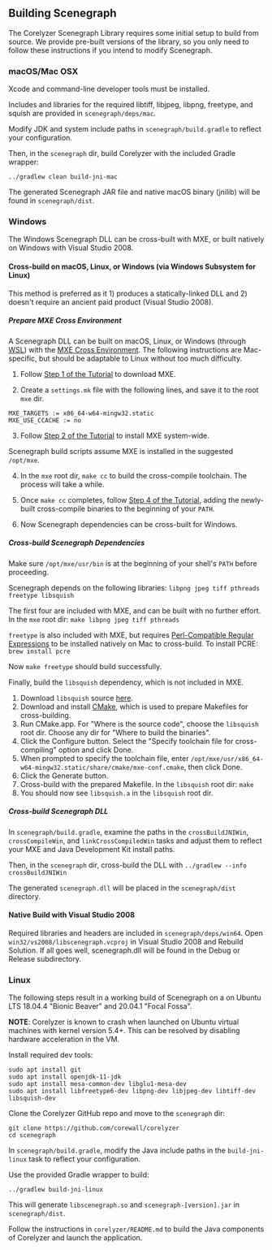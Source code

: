 ## Building Scenegraph

The Corelyzer Scenegraph Library requires some initial setup to build from source.  We provide pre-built versions of the library, so you only need to follow these instructions if you intend to modify Scenegraph.

### macOS/Mac OSX

Xcode and command-line developer tools must be installed.

Includes and libraries for the required libtiff, libjpeg, libpng, freetype, and squish are provided in `scenegraph/deps/mac`.

Modify JDK and system include paths in `scenegraph/build.gradle` to reflect your configuration.

Then, in the `scenegraph` dir, build Corelyzer with the included Gradle wrapper:

    ../gradlew clean build-jni-mac

The generated Scenegraph JAR file and native macOS binary (jnilib) will be found in `scenegraph/dist`.


### Windows

The Windows Scenegraph DLL can be cross-built with MXE, or built natively on Windows with Visual Studio 2008.

#### Cross-build on macOS, Linux, or Windows (via Windows Subsystem for Linux)

This method is preferred as it 1) produces a statically-linked DLL and 2) doesn't require an ancient paid product (Visual Studio 2008).

##### Prepare MXE Cross Environment

A Scenegraph DLL can be built on macOS, Linux, or Windows (through [WSL](https://learn.microsoft.com/en-us/windows/wsl/)) with the [MXE Cross Environment](https://mxe.cc). The following instructions are Mac-specific, but should be adaptable to Linux without too much difficulty.


1. Follow [Step 1 of the Tutorial](https://mxe.cc/#tutorial) to download MXE.

2. Create a `settings.mk` file with the following lines, and save it to the root `mxe` dir.

```
MXE_TARGETS := x86_64-w64-mingw32.static
MXE_USE_CCACHE := no
```

3. Follow [Step 2 of the Tutorial](https://mxe.cc/#tutorial) to install MXE system-wide.

Scenegraph build scripts assume MXE is installed in the suggested `/opt/mxe`.

4. In the `mxe` root dir, `make cc` to build the cross-compile toolchain. The process will take a while.

5. Once `make cc` completes, follow [Step 4 of the Tutorial](https://mxe.cc/#tutorial), adding the newly-built cross-compile binaries to the beginning of your `PATH`.

6. Now Scenegraph dependencies can be cross-built for Windows.

##### Cross-build Scenegraph Dependencies

Make sure `/opt/mxe/usr/bin` is at the beginning of your shell's `PATH` before proceeding.

Scenegraph depends on the following libraries: `libpng jpeg tiff pthreads freetype libsquish`

The first four are included with MXE, and can be built with no further effort. In the `mxe` root dir:
`make libpng jpeg tiff pthreads`

`freetype` is also included with MXE, but requires [Perl-Compatible Regular Expressions](https://www.pcre.org/) to be installed natively on Mac to cross-build. To install PCRE: `brew install pcre`

Now `make freetype` should build successfully.

Finally, build the `libsquish` dependency, which is not included in MXE.
1. Download `libsquish` source [here](https://sourceforge.net/projects/libsquish/files/).
2. Download and install [CMake](https://cmake.org/download/), which is used to prepare Makefiles for cross-building.
3. Run CMake.app. For "Where is the source code", choose the `libsquish` root dir. Choose any dir for "Where to build the binaries".
4. Click the Configure button. Select the "Specify toolchain file for cross-compiling" option and click Done.
5. When prompted to specify the toolchain file, enter `/opt/mxe/usr/x86_64-w64-mingw32.static/share/cmake/mxe-conf.cmake`, then click Done.
6. Click the Generate button.
7. Cross-build with the prepared Makefile. In the `libsquish` root dir: `make`
8. You should now see `libsquish.a` in the `libsquish` root dir.

##### Cross-build Scenegraph DLL

In `scenegraph/build.gradle`, examine the paths in the `crossBuildJNIWin`, `crossCompileWin`, and `linkCrossCompiledWin` tasks and adjust them to reflect your MXE and Java Development Kit install paths.

Then, in the `scenegraph` dir, cross-build the DLL with `../gradlew --info crossBuildJNIWin`

The generated `scenegraph.dll` will be placed in the `scenegraph/dist` directory.


#### Native Build with Visual Studio 2008

Required libraries and headers are included in `scenegraph/deps/win64`. Open `win32/vs2008/libscenegraph.vcproj` in Visual Studio 2008 and Rebuild Solution. If all goes well, scenegraph.dll will be found in the Debug or Release subdirectory.


### Linux

The following steps result in a working build of Scenegraph on
a on Ubuntu LTS 18.04.4 "Bionic Beaver" and 20.04.1 "Focal Fossa".

**NOTE**: Corelyzer is known to crash when launched on Ubuntu virtual machines with kernel version 5.4+. This can be resolved by disabling hardware acceleration in the VM.

Install required dev tools:

    sudo apt install git
    sudo apt install openjdk-11-jdk
    sudo apt install mesa-common-dev libglu1-mesa-dev
    sudo apt install libfreetype6-dev libpng-dev libjpeg-dev libtiff-dev libsquish-dev

Clone the Corelyzer GitHub repo and move to the `scenegraph` dir:

    git clone https://github.com/corewall/corelyzer
    cd scenegraph

In `scenegraph/build.gradle`, modify the Java include paths in the `build-jni-linux` task
to reflect your configuration.

Use the provided Gradle wrapper to build:

    ../gradlew build-jni-linux

This will generate `libscenegraph.so` and `scenegraph-[version].jar` in `scenegraph/dist`.

Follow the instructions in `corelyzer/README.md` to build the Java components of Corelyzer and launch the application.


